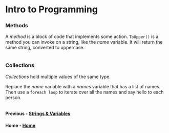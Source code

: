 # Intro to Programming

### Methods
A *method* is a block of code that implements some action. `ToUpper()` is a method you can invoke on a string, like the *name* variable. It will return the same string, converted to uppercase.
``` cs --region methods --source-file .\myapp\Program.cs --project .\myapp\myapp.csproj 
```
### Collections
*Collections* hold multiple values of the same type.

Replace the *name* variable with a *names* variable that has a list of names. Then use a `foreach loop` to iterate over all the names and say hello to each person.

``` cs --region collections --source-file .\myapp\Program.cs --project .\myapp\myapp.csproj 
```
#### Previous - [Strings & Variables](./Strings.md)
#### Home - [Home](Readme.md)